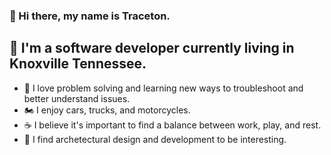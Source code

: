 ### 👋 Hi there, my name is Traceton. 

## 🌲 I'm a software developer currently living in Knoxville Tennessee. 

- 📖 I love problem solving and learning new ways to troubleshoot and better understand issues.
- 🏍️ I enjoy cars, trucks, and motorcycles.
- ☕ I believe it's important to find a balance between work, play, and rest. 
- 🏡 I find archetectural design and development to be interesting. 

